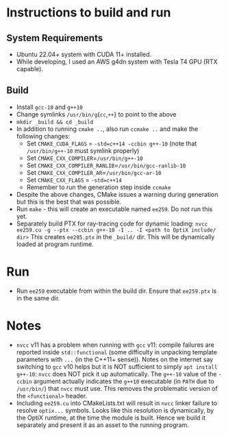 # Instructions to build and run

## System Requirements
- Ubuntu 22.04+ system with CUDA 11+ installed.
- While developing, I used an AWS g4dn system with Tesla T4 GPU (RTX capable).

## Build
- Install `gcc-10` and `g++10`
- Change symlinks `/usr/bin/g`{`cc`,`++`} to point to the above
- `mkdir _build && cd _build`
- In addition to running `cmake ..`, also run `ccmake ..` and make the following changes:
  - Set `CMAKE_CUDA_FLAGS` = `-std=c++14 -ccbin g++-10` (note that `/usr/bin/g++-10` must symlink properly)
  - Set `CMAKE_CXX_COMPILER`=`/usr/bin/g++-10`
  - Set `CMAKE_CXX_COMPILER_RANLIB`=`/usr/bin/gcc-ranlib-10`
  - Set `CMAKE_CXX_COMPILER_AR`=`/usr/bin/gcc-ar-10`
  - Set `CMAKE_CXX_FLAGS` = `-std=c++14`
  - Remember to run the generation step inside `ccmake`
- Despite the above changes, CMake issues a warning during generation but this is the best that was possible.
- Run `make` - this will create an executable named `ee259`.
   Do not run this yet.
- Separately build PTX for ray-tracing code for dynamic loading:
  `nvcc ee259.cu -g --ptx --ccbin g++-10 -I .. -I <path to OptiX include/ dir>`
  This creates `ee295.ptx` in the `_build/` dir.
  This will be dynamically loaded at program runtime.

# Run
- Run `ee259` executable from within the build dir.
  Ensure that `ee259.ptx` is in the same dir.

# Notes
- `nvcc` v11 has a problem when running with `gcc` v11: compile failures are reported inside `std::functional` (some difficulty in unpacking template parameters with `...` (in the C++11+ sense)). Notes on the internet say switching to `gcc` v10 helps but it is NOT sufficient to simply `apt install g++-10`: `nvcc` does NOT pick it up automatically. The `g++-10` value of the `-ccbin` argument actually indicates the `g++10` executable (in `PATH` due to `/usr/bin/`) that `nvcc` must use. This removes the problematic version of the `<functional>` header.
- Including `ee259.cu` into CMakeLists.txt will result in `nvcc` linker failure to resolve `optix...` symbols. Looks like this resolution is dynamically, by the OptiX runtime, at the time the module is built. Hence we build it separately and present it as an asset to the running program.


